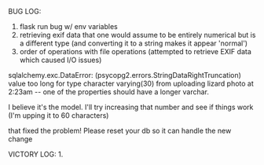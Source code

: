 BUG LOG:
1. flask run bug w/ env variables
2. retrieving exif data that one would assume to be entirely numerical but is a different type (and converting it to a string makes it appear 'normal')
3. order of operations with file operations (attempted to retrieve EXIF data which caused I/O issues)


sqlalchemy.exc.DataError: (psycopg2.errors.StringDataRightTruncation) value too long for type character varying(30)
from uploading lizard photo at 2:23am
-- one of the properties should have a longer varchar.

I believe it's the model. I'll try increasing that number and see if things work (I'm upping it to 60 characters)

that fixed the problem! Please reset your db so it can handle the new change

VICTORY LOG:
1.